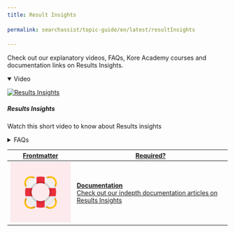 ```yaml
---
title: Result Insights

permalink: searchassist/topic-guide/en/latest/resultInsights

---
```

<!--#### Topic Guide
###### Results Insights-->

  Check out our explanatory videos, FAQs, Kore Academy courses and documentation links on Results Insights.

<details class="introduction-video" open>
  <summary>Video
  </summary>
  
   [![Results Insights](images/VideoCoverImage.png)](https://player.vimeo.com/video/751566735?h=83d9503005&badge=0&autopause=0&player_id=0&app_id=58479/embed)

  ##### Results Insights 
  Watch this short video to know about Results insights

</details>

<details>
  <summary>FAQs
  </summary>

  <a class="doc-link" target="_blank" href="https://docs.kore.ai/searchassist/concepts/analyzing-performance/analyzing-search-performance/#Getting_Insights_from_Results">
 
  What are the metrics that can be tracked as a part of Result Insights?


</a>

 <a class="doc-link" target="_blank" href="https://docs.kore.ai/searchassist/concepts/analyzing-performance/analyzing-search-performance/#Getting_Insights_from_Results">
 
  When do I see metrics for Result Insights?


</a>
 
 
</details>


<a class="doc-link" target="_blank" href="https://docs.kore.ai/searchassist/concepts/analyzing-performance/analyzing-search-performance/#Getting_Insights_from_Results">
 

| Frontmatter | Required? |
|-------------|-------------|
| ![alt text](images/SA_Documentation.svg "Title") | **Documentation**  <br /> Check out our indepth documentation articles on Results Insights | 


</a>
